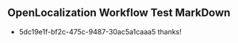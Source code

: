 ## OpenLocalization Workflow Test MarkDown
* 5dc19e1f-bf2c-475c-9487-30ac5a1caaa5 thanks!

<!--HONumber=Aug16_HO2-->


